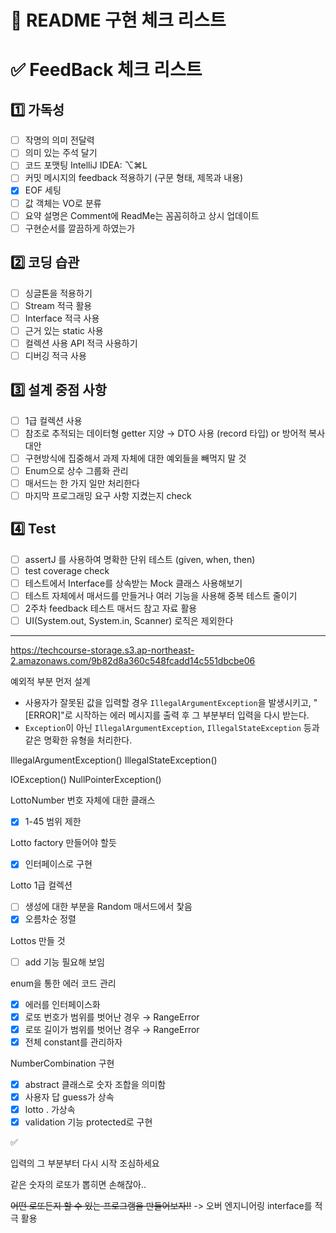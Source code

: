 # 📘 README 구현 체크 리스트

# ✅ FeedBack 체크 리스트

## 1️⃣ 가독성

- [ ]  작명의 의미 전달력
- [ ]  의미 있는 주석 달기
- [ ]  코드 포맷팅  IntelliJ IDEA: ⌥⌘L
- [ ]  커밋 메시지의 feedback 적용하기 (구문 형태, 제목과 내용)
- [x]  EOF 세팅
- [ ]  값 객체는 VO로 분류
- [ ]  요약 설명은 Comment에 ReadMe는 꼼꼼히하고 상시 업데이트
- [ ]  구현순서를 깔끔하게 하였는가

## 2️⃣ 코딩 습관

- [ ]  싱글톤을 적용하기
- [ ]  Stream 적극 활용
- [ ]  Interface 적극 사용
- [ ]  근거 있는 static 사용
- [ ]  컬렉션 사용 API 적극 사용하기
- [ ]  디버깅 적극 사용

## 3️⃣ 설계 중점 사항

- [ ]  1급 컬렉션 사용
- [ ]  참조로 추적되는 데이터형 getter 지양 → DTO 사용 (record 타입) or 방어적 복사 대안
- [ ]  구현방식에 집중해서 과제 자체에 대한 예외들을 빼먹지 말 것
- [ ]  Enum으로 상수 그룹화 관리
- [ ]  매서드는 한 가지 일만 처리한다
- [ ]  마지막 프로그래밍 요구 사항 지켰는지 check

## 4️⃣ Test

- [ ]  assertJ 를 사용하여 명확한 단위 테스트 (given, when, then)
- [ ]  test coverage check
- [ ]  테스트에서 Interface를 상속받는 Mock 클래스 사용해보기
- [ ]  테스트 자체에서 매서드를 만들거나 여러 기능을 사용해 중복 테스트 줄이기
- [ ]  2주차 feedback 테스트 매서드 참고 자료 활용
- [ ]  UI(System.out, System.in, Scanner) 로직은 제외한다

---

https://techcourse-storage.s3.ap-northeast-2.amazonaws.com/9b82d8a360c548fcadd14c551dbcbe06

예외적 부분 먼저 설계

- 사용자가 잘못된 값을 입력할 경우 `IllegalArgumentException`을 발생시키고, "[ERROR]"로 시작하는 에러 메시지를 출력 후 그 부분부터 입력을 다시 받는다.
- `Exception`이 아닌 `IllegalArgumentException`, `IllegalStateException` 등과 같은 명확한 유형을 처리한다.

IllegalArgumentException()
IllegalStateException()

IOException()
NullPointerException()

LottoNumber 번호 자체에 대한 클래스

- [x]  1-45 범위 제한

Lotto factory 만들어야 할듯

- [x]  인터페이스로 구현

Lotto 1급 컬렉션

- [ ]  생성에 대한 부분을 Random 매서드에서 찿음
- [x]  오름차순 정렬

Lottos 만들 것

- [ ]  add 기능 필요해 보임

enum을 통한 에러 코드 관리

- [x]  에러를 인터페이스화
- [x]  로또 번호가 범위를 벗어난 경우 → RangeError
- [x]  로또 길이가 범위를 벗어난 경우 → RangeError
- [x]  전체 constant를 관리하자

NumberCombination 구현

- [x]  abstract 클래스로 숫자 조합을 의미함
- [x]  사용자 답 guess가 상속
- [x]  lotto . 가상속
- [x]  validation 기능 protected로 구현

✅

입력의 그 부분부터 다시 시작 조심하세요

같은 숫자의 로또가 뽑히면 손해잖아..

~~어떤 로또든지 할 수 있는 프로그램을 만들어보자!!~~ -> 오버 엔지니어링
interface를 적극 활용
